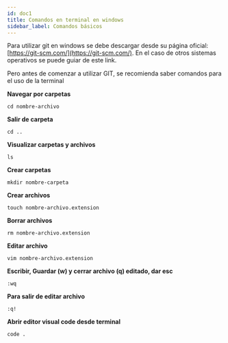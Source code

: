 ```yaml
---
id: doc1
title: Comandos en terminal en windows
sidebar_label: Comandos básicos
---
```


Para utilizar git en windows se debe descargar desde su página oficial: [https://git-scm.com/](https://git-scm.com/). En el caso de otros sistemas operativos se puede guiar de este link.

Pero antes de comenzar a utilizar GIT, se recomienda saber comandos para el uso de la terminal

**Navegar por carpetas**
~~~
cd nombre-archivo
~~~

**Salir de carpeta**
~~~
cd ..
~~~

**Visualizar carpetas y archivos**
~~~
ls
~~~

**Crear carpetas**
~~~
mkdir nombre-carpeta
~~~

**Crear archivos**
~~~
touch nombre-archivo.extension
~~~

**Borrar archivos**
~~~
rm nombre-archivo.extension
~~~

**Editar archivo**
~~~
vim nombre-archivo.extension
~~~

**Escribir, Guardar (w) y cerrar archivo (q) editado, dar esc**
~~~
:wq
~~~

**Para salir de editar archivo**
~~~
:q!
~~~

**Abrir editor visual code desde terminal**
~~~
code .
~~~